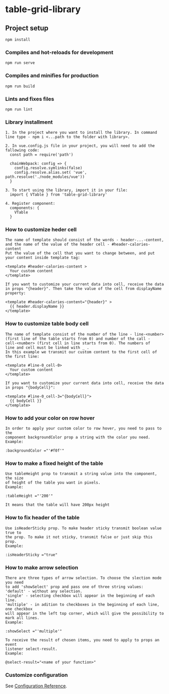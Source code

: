 # table-grid-library

## Project setup
```
npm install
```

### Compiles and hot-reloads for development
```
npm run serve
```

### Compiles and minifies for production
```
npm run build
```

### Lints and fixes files
```
npm run lint
```
### Library installment
```
1. In the project where you want to install the library. In command line type - npm i <...path to the folder with library>.

2. In vue.config.js file in your project, you will need to add the fallowing code:
  const path = require('path')

  chainWebpack: config => {
    config.resolve.symlinks(false)
    config.resolve.alias.set( 'vue', path.resolve('./node_modules/vue'))  
  }

3. To start using the library, import it in your file:
  import { VTable } from 'table-grid-library'

4. Register component:
  components: {
    VTable
  }
```
### How to customize heder cell
```
The name of template should consist of the words - header-...-content,
and the name of the value of the header cell - #header-calories-content
Put the value of the cell that you want to change between, and put
your content inside template tag:

<template #header-calories-content >
  Your custom content
</template>

If you want to customize your current data into cell, receive the data
in props "{header}". Then take the value of the cell from displayName
property:

<template #header-calories-content="{header}" >
  {{ header.displayName }}
</template>
```
### How to customize table body cell
```
The name of template consist of the number of the line - line-<number>
(first line of the table starts from 0) and number of the call - 
cell-<number> (first cell in line starts from 0). The numbers of
line and cell must be linked with _ .
In this example we transmit our custom content to the first cell of
the first line:

<template #line-0_cell-0>
  Your custom content
</template>

If you want to customize your current data into cell, receive the data
in props "{bodyCell}":

<template #line-0_cell-3="{bodyCell}">
  {{ bodyCell }}
</template>
```

### How to add your color on row hover
```
In order to apply your custom color to row hover, you need to pass to the
component backgroundColor prop a string with the color you need.
Example:

:backgroundColor ="'#f0f'"

```
### How to make a fixed height of the table
```
Use tableHeight prop to transmit a string value into the component, the size 
of height of the table you want in pixels.
Example:

:tableHeight ="'200'"

It means that the table will have 200px height

```
### How to fix header of the table
```
Use isHeaderSticky prop. To make header sticky transmit boolean value true to
the prop. To make it not sticky, transmit false or just skip this prop.
Example:

:isHeaderSticky ="true"
```
### How to make arrow selection
```
There are three types of arrow selection. To choose the slection mode you need
to add 'showSelect' prop and pass one of three string values:
'default' - without any selection.
'single' - selecting checkbox will appear in the beginning of each line.
'multiple' - in adition to checkboxes in the beginning of each line, one checkbox
will appear in the left top corner, which will give the possibility to mark all lines.
Example:

:showSelect ="'multiple'"

To receive the result of chosen items, you need to apply to props an event 
listener select-result.
Example:

@select-result="<name of your function>"
```
### Customize configuration
See [Configuration Reference](https://cli.vuejs.org/config/).
